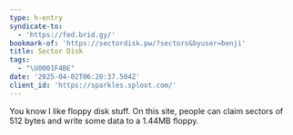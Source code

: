 ```yaml
---
type: h-entry
syndicate-to:
  - 'https://fed.brid.gy/'
bookmark-of: 'https://sectordisk.pw/?sectors&byuser=benji'
title: Sector Disk
tags:
  - "\U0001F4BE"
date: '2025-04-02T06:20:37.504Z'
client_id: 'https://sparkles.sploot.com/'
---
```

You know I like floppy disk stuff. On this site, people can claim sectors of 512 bytes and write some data to a 1.44MB floppy.

